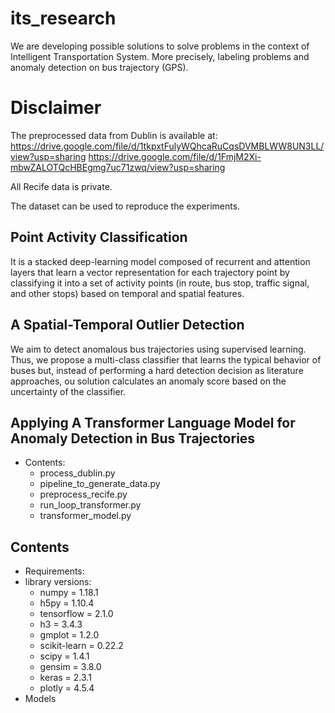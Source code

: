 # its_research
We are developing possible solutions to solve problems in the context of Intelligent Transportation System.
More precisely, labeling problems and anomaly detection on bus trajectory (GPS). 

# Disclaimer
The preprocessed data from Dublin is available at:
https://drive.google.com/file/d/1tkpxtFulyWQhcaRuCqsDVMBLWW8UN3LL/view?usp=sharing
https://drive.google.com/file/d/1FmjM2Xi-mbwZALOTQcHBEgmg7uc71zwq/view?usp=sharing

All Recife data is private.

The dataset can be used to reproduce the experiments.

## Point Activity Classification
It is a stacked deep-learning model composed of recurrent and attention layers that learn a vector representation for each trajectory point by classifying it into a set of activity points (in route, bus stop, traffic signal, and other stops) based on temporal and spatial features.


## A Spatial-Temporal Outlier Detection
We aim to detect anomalous bus trajectories using supervised learning. Thus, we  propose a multi-class classifier that learns 
the typical behavior of buses but, instead of performing a hard detection decision as literature approaches, ou solution calculates an anomaly score based on the uncertainty of the classifier.

## Applying A Transformer Language Model for Anomaly Detection in Bus Trajectories
* Contents:
   * process_dublin.py
   * pipeline_to_generate_data.py
   * preprocess_recife.py
   * run_loop_transformer.py
   * transformer_model.py
 

## Contents
* Requirements:
* library versions:
    * numpy = 1.18.1
    * h5py = 1.10.4
    * tensorflow = 2.1.0 
    * h3 = 3.4.3
    * gmplot = 1.2.0
    * scikit-learn = 0.22.2
    * scipy = 1.4.1
    * gensim = 3.8.0
    * keras = 2.3.1
    * plotly = 4.5.4
* Models
